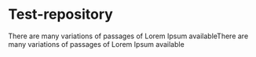 # Test-repository
There are many variations of passages of Lorem Ipsum availableThere are many variations of passages of Lorem Ipsum available
